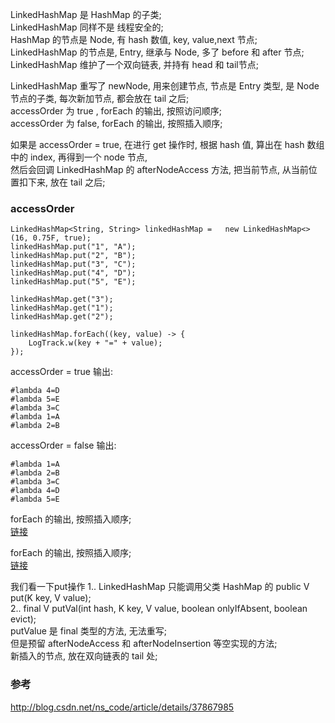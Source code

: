 LinkedHashMap 是 HashMap 的子类;  
LinkedHashMap 同样不是 线程安全的;  
HashMap 的节点是 Node, 有 hash 数值, key, value,next 节点;  
LinkedHashMap 的节点是, Entry, 继承与 Node, 多了 before 和 after 节点;  
LinkedHashMap 维护了一个双向链表, 并持有 head 和 tail节点;  

LinkedHashMap 重写了 newNode, 用来创建节点, 节点是 Entry 类型, 是 Node 节点的子类, 每次新加节点, 都会放在 tail 之后;  
accessOrder 为 true , forEach 的输出, 按照访问顺序;  
accessOrder 为 false, forEach 的输出, 按照插入顺序;  

如果是 accessOrder = true, 在进行 get 操作时, 根据 hash 值, 算出在 hash 数组中的 index, 再得到一个 node 节点,  
然后会回调 LinkedHashMap 的 afterNodeAccess 方法, 把当前节点, 从当前位置扣下来, 放在 tail 之后;  


### accessOrder  
```
LinkedHashMap<String, String> linkedHashMap =   new LinkedHashMap<>(16, 0.75F, true);
linkedHashMap.put("1", "A");
linkedHashMap.put("2", "B");
linkedHashMap.put("3", "C");
linkedHashMap.put("4", "D");
linkedHashMap.put("5", "E");

linkedHashMap.get("3");
linkedHashMap.get("1");
linkedHashMap.get("2");

linkedHashMap.forEach((key, value) -> {
    LogTrack.w(key + "=" + value);
});
```
accessOrder = true  输出:  
```
#lambda 4=D
#lambda 5=E
#lambda 3=C
#lambda 1=A
#lambda 2=B
```
accessOrder = false  输出:  
```
#lambda 1=A
#lambda 2=B
#lambda 3=C
#lambda 4=D
#lambda 5=E
```
forEach 的输出, 按照插入顺序;  
[链接](LinkedHashMap/LHM_AccessOrderByPut.md)  

forEach 的输出, 按照插入顺序;  
[链接](LinkedHashMap/LHM_AccessOrderByLRU.md)  

我们看一下put操作
1.. LinkedHashMap 只能调用父类 HashMap 的 public V put(K key, V value);  
2.. final V putVal(int hash, K key, V value, boolean onlyIfAbsent, boolean evict);   
putValue 是 final 类型的方法, 无法重写;  
但是预留 afterNodeAccess 和 afterNodeInsertion 等空实现的方法;  
新插入的节点, 放在双向链表的 tail 处;  

 
### 参考  
http://blog.csdn.net/ns_code/article/details/37867985  


